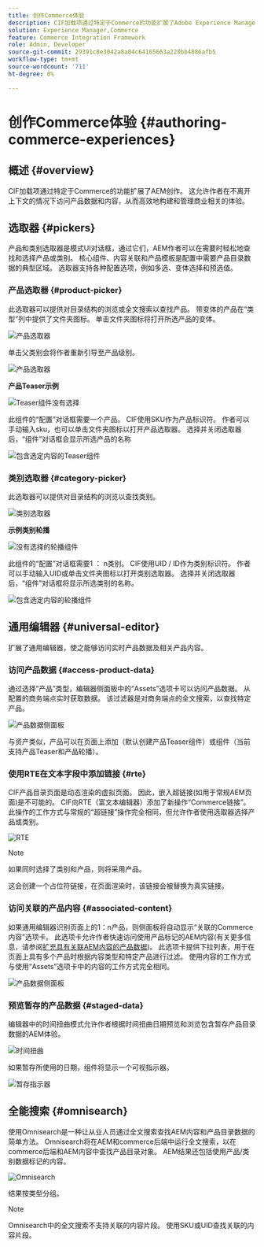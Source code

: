 ```yaml
---
title: 创作Commerce体验
description: CIF加载项通过特定于Commerce的功能扩展了Adobe Experience Manager创作。
solution: Experience Manager,Commerce
feature: Commerce Integration Framework
role: Admin, Developer
source-git-commit: 29391c8e3042a8a04c64165663a228bb4886afb5
workflow-type: tm+mt
source-wordcount: '711'
ht-degree: 0%

---
```


# 创作Commerce体验 {#authoring-commerce-experiences}

## 概述 {#overview}

CIF加载项通过特定于Commerce的功能扩展了AEM创作。 这允许作者在不离开上下文的情况下访问产品数据和内容，从而高效地构建和管理商业相关的体验。

## 选取器 {#pickers}

产品和类别选取器是模式UI对话框，通过它们，AEM作者可以在需要时轻松地查找和选择产品或类别。 核心组件、内容关联和产品模板是配置中需要产品目录数据的典型区域。 选取器支持各种配置选项，例如多选、变体选择和预选值。

### 产品选取器 {#product-picker}

此选取器可以提供对目录结构的浏览或全文搜索以查找产品。 带变体的产品在“类型”列中提供了文件夹图标。 单击文件夹图标将打开所选产品的变体。

![产品选取器](/help/commerce/cif/assets/authoring/product-picker.png)

单击父类别会将作者重新引导至产品级别。

![产品选取器](/help/commerce/cif/assets/authoring/product-picker-variation.png)

**产品Teaser示例**

![Teaser组件没有选择](/help/commerce/cif/assets/authoring/teaser_component_without_selection.png)

此组件的“配置”对话框需要一个产品。 CIF使用SKU作为产品标识符。 作者可以手动输入sku，也可以单击文件夹图标以打开产品选取器。 选择并关闭选取器后，“组件”对话框会显示所选产品的名称

![包含选定内容的Teaser组件](/help/commerce/cif/assets/authoring/teaser_component_with_selection.png)

### 类别选取器 {#category-picker}

此选取器可以提供对目录结构的浏览以查找类别。

![类别选取器](/help/commerce/cif/assets/authoring/category-picker.png)

**示例类别轮播**

![没有选择的轮播组件](/help/commerce/cif/assets/authoring/carousel_component_without_selection.png)

此组件的“配置”对话框需要1 ： n类别。 CIF使用UID / ID作为类别标识符。 作者可以手动输入UID或单击文件夹图标以打开类别选取器。 选择并关闭选取器后，“组件”对话框将显示所选类别的名称。

![包含选定内容的轮播组件](/help/commerce/cif/assets/authoring/carousel_component_with_selection.png)

## 通用编辑器 {#universal-editor}

扩展了通用编辑器，使之能够访问实时产品数据及相关产品内容。

### 访问产品数据 {#access-product-data}

通过选择“产品”类型，编辑器侧面板中的“Assets”选项卡可以访问产品数据。 从配置的商务端点实时获取数据。 该过滤器是对商务端点的全文搜索，以查找特定产品。

![产品数据侧面板](/help/commerce/cif/assets/authoring/products-side-panel.png)

与资产类似，产品可以在页面上添加（默认创建产品Teaser组件）或组件（当前支持产品Teaser和产品轮播）。

### 使用RTE在文本字段中添加链接 {#rte}

CIF产品目录页面是动态渲染的虚拟页面。 因此，嵌入超链接(如用于常规AEM页面)是不可能的。 CIF向RTE（富文本编辑器）添加了新操作“Commerce链接”。 此操作的工作方式与常规的“超链接”操作完全相同，但允许作者使用选取器选择产品或类别。

![RTE](/help/commerce/cif/assets/authoring/RTE.png)

>[!NOTE]
>
>如果同时选择了类别和产品，则将采用产品。

这会创建一个占位符链接，在页面渲染时，该链接会被替换为真实链接。

### 访问关联的产品内容 {#associated-content}

如果通用编辑器识别页面上的1：n产品，则侧面板将自动显示“关联的Commerce内容”选项卡。 此选项卡允许作者快速访问使用产品标记的AEM内容(有关更多信息，请参阅[扩充具有关联AEM内容的产品数据](./enrich-product-associated-content.md))。 此选项卡提供下拉列表，用于在页面上具有多个产品时根据内容类型和特定产品进行过滤。 使用内容的工作方式与使用“Assets”选项卡中的内容的工作方式完全相同。

![产品数据侧面板](/help/commerce/cif/assets/authoring/associated-commerce-content-tab.png)

### 预览暂存的产品数据 {#staged-data}

编辑器中的时间扭曲模式允许作者根据时间扭曲日期预览和浏览包含暂存产品目录数据的AEM体验。

![时间扭曲](/help/commerce/cif/assets/authoring/timewarp.png)

如果暂存所使用的日期，组件将显示一个可视指示器。

![暂存指示器](/help/commerce/cif/assets/authoring/staged-indicator.png)

## 全能搜索 {#omnisearch}

使用Omnisearch是一种让从业人员通过全文搜索查找AEM内容和产品目录数据的简单方法。 Omnisearch将在AEM和commerce后端中运行全文搜索，以在commerce后端和AEM内容中查找产品目录对象。 AEM结果还包括使用产品/类别数据标记的内容。

![Omnisearch](/help/commerce/cif/assets/authoring/omnisearch.png)

结果按类型分组。

>[!NOTE]
>
>Omnisearch中的全文搜索不支持关联的内容片段。 使用SKU或UID查找关联的内容片段。
